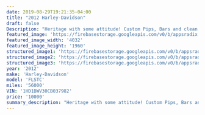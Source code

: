 ```yaml
---
date: 2019-08-29T19:21:35-04:00
title: "2012 Harley-Davidson"
draft: false
Description: "Heritage with some attitude! Custom Pips, Bars and clean rear fender makes this Heritage a one of a kind must have!!! New tires, Service and Tune up, Road ready. "
featured_image: 'https://firebasestorage.googleapis.com/v0/b/appsradix.appspot.com/o/images%2F20190828_113145.jpg?alt=media&token=85da112e-f28c-40e9-acc4-9588b1770cbc'
featured_image_width: '4032'
featured_image_height: '1960'
structured_image1: 'https://firebasestorage.googleapis.com/v0/b/appsradix.appspot.com/o/images%2F20190828_113135.jpg?alt=media&token=3d8ec2ec-4c6f-4547-b19d-8efef21698b9'
structured_image2: 'https://firebasestorage.googleapis.com/v0/b/appsradix.appspot.com/o/images%2F20190828_113154.jpg?alt=media&token=9ffa10d7-afdf-4f0f-b551-78a15350ec62'
structured_image3: 'https://firebasestorage.googleapis.com/v0/b/appsradix.appspot.com/o/images%2FIMG_20190828_113807_753.jpg?alt=media&token=00a97d71-986f-4a92-852a-33506c237ba4'
year: '2012'
make: 'Harley-Davidson'
model: 'FLSTC'
miles: '56000'
VIN: '1HD1BWV30CB037982'
price: '10000'
summary_description: "Heritage with some attitude! Custom Pips, Bars and clean rear fender makes this Heritage a one of a kind must have!!! New tires, Service and Tune up, Road ready. "
---
```

